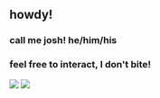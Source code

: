 ## howdy! 
### call me josh! he/him/his
### feel free to interact, I don't bite!
<img src="https://i.pinimg.com/736x/96/5b/82/965b82bead1896da574951ba3610601e.jpg"/>
<img src="https://i.pinimg.com/736x/bd/0a/43/bd0a4389eb182228fdba6adf6ef00a49.jpg"/>


<!--
**scalIywag/scalIywag** is a ✨ _special_ ✨ repository because its `README.md` (this file) appears on your GitHub profile.

Here are some ideas to get you started:

- 🔭 I’m currently working on ...
- 🌱 I’m currently learning ...
- 👯 I’m looking to collaborate on ...
- 🤔 I’m looking for help with ...
- 💬 Ask me about ...
- 📫 How to reach me: ...
- 😄 Pronouns: ...
- ⚡ Fun fact: ...
-->
